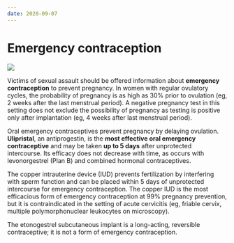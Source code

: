 ```yaml
---
date: 2020-09-07
---
```


# Emergency contraception

<!-- emergency contraception types -->

![](https://photos.thisispiggy.com/file/wikiFiles/image-20200831095738713.png)

Victims of sexual assault should be offered information about **emergency contraception** to prevent pregnancy.  In women with regular ovulatory cycles, the probability of pregnancy is as high as 30% prior to ovulation (eg, 2 weeks after the last menstrual period).  A negative pregnancy test in this setting does not exclude the possibility of pregnancy as testing is positive only after implantation (eg, 4 weeks after last menstrual period).

Oral emergency contraceptives prevent pregnancy by delaying ovulation.  **Ulipristal**, an antiprogestin, is the **most effective oral emergency contraceptive** and may be taken **up to 5 days** after unprotected intercourse.  Its efficacy does not decrease with time, as occurs with levonorgestrel (Plan B) and combined hormonal contraceptives.

The copper intrauterine device (IUD) prevents fertilization by interfering with sperm function and can be placed within 5 days of unprotected intercourse for emergency contraception.  The copper IUD is the most efficacious form of emergency contraception at 99% pregnancy prevention, but it is contraindicated in the setting of acute cervicitis (eg, friable cervix, multiple polymorphonuclear leukocytes on microscopy).

The etonogestrel subcutaneous implant is a long-acting, reversible contraceptive; it is not a form of emergency contraception.
